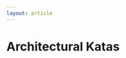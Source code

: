 ```yaml
---
layout: article
---
```



# Architectural Katas


<script src="ffkata_util.js"></script>

<style>
ul,
ol {
  padding: 0;
  margin: 0 0 10px 25px;
}

ul ul,
ul ol,
ol ol,
ol ul {
  margin-bottom: 0;
}

li {
  line-height: 20px;
      list-style-type: circle;

}

ul.unstyled,
ol.unstyled {
  margin-left: 0;
  list-style: none;
}

</style>


<script>
/* harvest katas from Jekyll storage via Liquid */
   var katas = [
{% for katas in site.data.ffkatas %}
{% assign k = katas[1] %}
       { id: "{{ katas[0] }}", title: "{{ k.title }}", description: "{{ k.description }}", scope: "{{ k.scope }}", requirements: [{% for i in k.requirements %} "{{ i }}"{% unless forloop.last %},{% endunless %}{% endfor %}], context: [{%for i in k.context %} "{{ i }}"{% unless forloop.last %},{% endunless %}{% endfor %}], solution: [{%for i in k.solution %} "{{ i }}"{% unless forloop.last %},{% endunless %}{% endfor %}] } {% unless forloop.last %},{% endunless %}{% endfor %}
];


   var sortedKatas = katas.sort(function(a, b){
      if (a.title < b.title) return -1;
      if (a.title > b.title) return 1;
      return 0;
   });

document.addEventListener('DOMContentLoaded', function() {
   var kata;
   for (i = 0; i < sortedKatas.length; i++) {
       kata = katas[i];
       writeKata(kata);
   }
});	  

</script>

<div id="display" />




